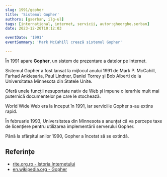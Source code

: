 ```yaml
---
slug: 1991/gopher
title: 'Sistemul Gopher'
authors: [gserban, ilg-ul]
tags: [international, internet, servicii, autor:gheorghe.serban]
date: 2023-12-20T10:12:03

eventDate: '1991'
eventSummary: 'Mark McCahill crează sistemul Gopher'

---
```


În 1991 apare **Gopher**, un sistem de prezentare a datelor pe Internet.

<!-- truncate -->

Sistemul Gopher a fost lansat la mijlocul anului 1991 de Mark P. McCahill,
Farhad Anklesaria, Paul Lindner, Daniel Torrey și Bob Alberti de la
Universitatea Minnesota din Statele Unite.

Oferă unele funcții nesuportate nativ
de Web și impune o ierarhie mult mai puternică documentelor pe care
le stochează.

World Wide Web era la început în 1991, iar serviciile Gopher s-au
extins rapid.

În februarie 1993,
Universitatea din Minnesota a anunțat că va percepe taxe de licențiere
pentru utilizarea implementării serverului Gopher.

Până la sfârșitul anilor 1990, Gopher a încetat să se extindă.

## Referințe

- [rite.org.ro - Istoria Internetului](https://rite.org.ro/istoria-internetului/)
- [en.wikipedia.org - Gopher](https://en.wikipedia.org/wiki/Gopher_(protocol))
